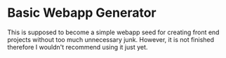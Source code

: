 # Basic Webapp Generator #

This is supposed to become a simple webapp seed for creating front end projects without too much unnecessary junk.
However, it is not finished therefore I wouldn't recommend using it just yet.